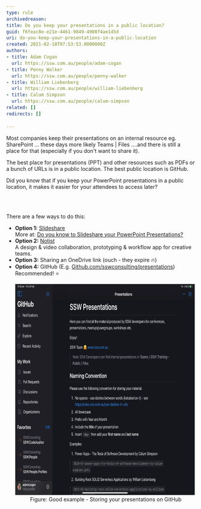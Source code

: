 ```yaml
---
type: rule
archivedreason: 
title: Do you keep your presentations in a public location?
guid: f6feac8e-e21e-4461-9849-4908f4ae145d
uri: do-you-keep-your-presentations-in-a-public-location
created: 2021-02-18T07:53:53.0000000Z
authors:
- title: Adam Cogan
  url: https://ssw.com.au/people/adam-cogan
- title: Penny Walker
  url: https://ssw.com.au/people/penny-walker
- title: William Liebenberg
  url: https://ssw.com.au/people/william-liebenberg
- title: Calum Simpson
  url: https://ssw.com.au/people/calum-simpson
related: []
redirects: []

---
```



<p class="ssw15-rteElement-P">​​Most companies keep their presentations on an internal resource eg. SharePoint ... these days more likely Teams | Files ....and there is still a place for that (especially if you don't want to share it).​​<br></p><p class="ssw15-rteElement-P">The best place for presentations (PPT) and other resources such as PDFs or a bunch of URLs is in a public location. The best public location is GitHub.</p><p class="ssw15-rteElement-P">​Did you know that if you keep your PowerPoint presentations in a public location, it makes it easier for your attendees to access later?<br></p>
<br><excerpt class='endintro'></excerpt><br>
<p>​​​There are a few ways to do this: <br></p><ul><li> 
      <b>​Option 1:</b> <a href="http://slideshare.net/">Slideshare</a><br>More at: <a href=/do-you-know-to-slideshare-your-powerpoint-before-the-presentation style="background-color:initial;">Do you know to Slideshare your PowerPoint Presentations?</a><span style="background-color:initial;">​</span></li><li> 
      <b>Option 2:</b> <a href="https://noti.st/">Notist</a><br>A design & video collaboration, prototyping & workflow app for creative teams.<br></li><li> 
      <b>Option 3:</b> Sharing an OneDrive link (ouch - they expire 🔥)</li><li> 
      <b>Option 4:</b> GitHub (E.g. <a href="https://github.com/sswconsulting/presentations">Github.com/sswconsulting/presentations​​</a>
      )​<br>Recommended! ⭐️ 
      <dl class="goodImage"><dt><img src="github-presentation.jpg" alt="github-presentation.jpg" style="width:750px;height:563px;" />​</dt><dd>Figure: Good example - Storing your presentations on GitHub</dd></dl></li></ul>


